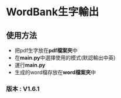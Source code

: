 # WordBank生字輸出
## 使用方法
* 把pdf生字放在**pdf檔案夾**中
* 在**main.py**中選擇使用的模式(默認輸出中英)
* 運行**main.py**
* 生成的word檔存放在**word檔案夾**中
### 版本 : V1.6.1